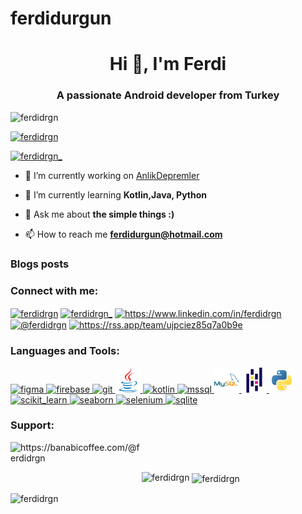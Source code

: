 # ferdidurgun

<h1 align="center">Hi 👋, I'm Ferdi</h1>
<h3 align="center">A passionate Android developer from Turkey</h3>

<p align="left"> <img src="https://komarev.com/ghpvc/?username=ferdidrgn&label=Profile%20views&color=0e75b6&style=flat" alt="ferdidrgn" /> </p>

<p align="left"> <a href="https://github.com/ryo-ma/github-profile-trophy"><img src="https://github-profile-trophy.vercel.app/?username=ferdidrgn" alt="ferdidrgn" /></a> </p>

<p align="left"> <a href="https://twitter.com/ferdidrgn_" target="blank"><img src="https://img.shields.io/twitter/follow/ferdidrgn_?logo=twitter&style=for-the-badge" alt="ferdidrgn_" /></a> </p>

- 🔭 I’m currently working on [AnlikDepremler](https://github.com/ferdidrgn/AnlikDepremler/)

- 🌱 I’m currently learning **Kotlin,Java, Python**

- 💬 Ask me about **the simple things :)**

- 📫 How to reach me **ferdidurgun@hotmail.com**

### Blogs posts
<!-- BLOG-POST-LIST:START -->
<!-- BLOG-POST-LIST:END -->

<h3 align="left">Connect with me:</h3>
<p align="left">
<a href="https://dev.to/ferdidrgn" target="blank"><img align="center" src="https://raw.githubusercontent.com/rahuldkjain/github-profile-readme-generator/master/src/images/icons/Social/devto.svg" alt="ferdidrgn" height="30" width="40" /></a>
<a href="https://twitter.com/ferdidrgn_" target="blank"><img align="center" src="https://raw.githubusercontent.com/rahuldkjain/github-profile-readme-generator/master/src/images/icons/Social/twitter.svg" alt="ferdidrgn_" height="30" width="40" /></a>
<a href="https://linkedin.com/in/https://www.linkedin.com/in/ferdidrgn" target="blank"><img align="center" src="https://raw.githubusercontent.com/rahuldkjain/github-profile-readme-generator/master/src/images/icons/Social/linked-in-alt.svg" alt="https://www.linkedin.com/in/ferdidrgn" height="30" width="40" /></a>
<a href="https://medium.com/@ferdidrgn" target="blank"><img align="center" src="https://raw.githubusercontent.com/rahuldkjain/github-profile-readme-generator/master/src/images/icons/Social/medium.svg" alt="@ferdidrgn" height="30" width="40" /></a>
<a href="/https://rss.app/team/ujpciez85q7a0b9e" target="blank"><img align="center" src="https://raw.githubusercontent.com/rahuldkjain/github-profile-readme-generator/master/src/images/icons/Social/rss.svg" alt="https://rss.app/team/ujpciez85q7a0b9e" height="30" width="40" /></a>
</p>

<h3 align="left">Languages and Tools:</h3>
<p align="left"> <a href="https://www.figma.com/" target="_blank" rel="noreferrer"> <img src="https://www.vectorlogo.zone/logos/figma/figma-icon.svg" alt="figma" width="40" height="40"/> </a> <a href="https://firebase.google.com/" target="_blank" rel="noreferrer"> <img src="https://www.vectorlogo.zone/logos/firebase/firebase-icon.svg" alt="firebase" width="40" height="40"/> </a> <a href="https://git-scm.com/" target="_blank" rel="noreferrer"> <img src="https://www.vectorlogo.zone/logos/git-scm/git-scm-icon.svg" alt="git" width="40" height="40"/> </a> <a href="https://www.java.com" target="_blank" rel="noreferrer"> <img src="https://raw.githubusercontent.com/devicons/devicon/master/icons/java/java-original.svg" alt="java" width="40" height="40"/> </a> <a href="https://kotlinlang.org" target="_blank" rel="noreferrer"> <img src="https://www.vectorlogo.zone/logos/kotlinlang/kotlinlang-icon.svg" alt="kotlin" width="40" height="40"/> </a> <a href="https://www.microsoft.com/en-us/sql-server" target="_blank" rel="noreferrer"> <img src="https://www.svgrepo.com/show/303229/microsoft-sql-server-logo.svg" alt="mssql" width="40" height="40"/> </a> <a href="https://www.mysql.com/" target="_blank" rel="noreferrer"> <img src="https://raw.githubusercontent.com/devicons/devicon/master/icons/mysql/mysql-original-wordmark.svg" alt="mysql" width="40" height="40"/> </a> <a href="https://pandas.pydata.org/" target="_blank" rel="noreferrer"> <img src="https://raw.githubusercontent.com/devicons/devicon/2ae2a900d2f041da66e950e4d48052658d850630/icons/pandas/pandas-original.svg" alt="pandas" width="40" height="40"/> </a> <a href="https://www.python.org" target="_blank" rel="noreferrer"> <img src="https://raw.githubusercontent.com/devicons/devicon/master/icons/python/python-original.svg" alt="python" width="40" height="40"/> </a> <a href="https://scikit-learn.org/" target="_blank" rel="noreferrer"> <img src="https://upload.wikimedia.org/wikipedia/commons/0/05/Scikit_learn_logo_small.svg" alt="scikit_learn" width="40" height="40"/> </a> <a href="https://seaborn.pydata.org/" target="_blank" rel="noreferrer"> <img src="https://seaborn.pydata.org/_images/logo-mark-lightbg.svg" alt="seaborn" width="40" height="40"/> </a> <a href="https://www.selenium.dev" target="_blank" rel="noreferrer"> <img src="https://raw.githubusercontent.com/detain/svg-logos/780f25886640cef088af994181646db2f6b1a3f8/svg/selenium-logo.svg" alt="selenium" width="40" height="40"/> </a> <a href="https://www.sqlite.org/" target="_blank" rel="noreferrer"> <img src="https://www.vectorlogo.zone/logos/sqlite/sqlite-icon.svg" alt="sqlite" width="40" height="40"/> </a> </p>

<h3 align="left">Support:</h3>
<p><a href="https://banabicoffee.com/@ferdidrgn"> <img align="left" src="https://cdn.buymeacoffee.com/buttons/v2/default-yellow.png" height="50" width="210" alt="https://banabicoffee.com/@ferdidrgn" /></a></p><br><br>

<p><img align="left" src="https://github-readme-stats.vercel.app/api/top-langs?username=ferdidrgn&show_icons=true&locale=en&layout=compact" alt="ferdidrgn" /></p>

<p>&nbsp;<img align="center" src="https://github-readme-stats.vercel.app/api?username=ferdidrgn&show_icons=true&locale=en" alt="ferdidrgn" /></p>

<p><img align="center" src="https://github-readme-streak-stats.herokuapp.com/?user=ferdidrgn&" alt="ferdidrgn" /></p>
